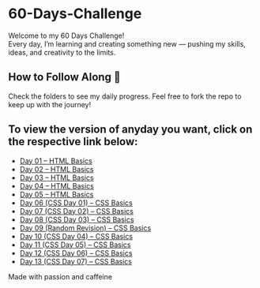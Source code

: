 # 60-Days-Challenge

Welcome to my 60 Days Challenge!  
Every day, I’m learning and creating something new — pushing my skills, ideas, and creativity to the limits.

## How to Follow Along 👀  
Check the folders to see my daily progress. Feel free to fork the repo to keep up with the journey!
## To view the version of anyday you want, click on the respective link below:
- [Day 01 – HTML Basics](https://github.com/Adarsha23/60-Days-Challenge/commit/22e622f3562a8cc69f1e509fa61dc92b58663d00)
- [Day 02 – HTML Basics](https://github.com/Adarsha23/60-Days-Challenge/commit/f25de316ee6ea4e04838a327cc79497741001438)
- [Day 03 – HTML Basics](https://github.com/Adarsha23/60-Days-Challenge/commit/cbe6a38b024dab9bc399ed5f6a96a2cec4376689)
- [Day 04 – HTML Basics](https://github.com/Adarsha23/60-Days-Challenge/commit/cd5d5f9cc5c18437f1df9c5c55c33ccc07625a04)
- [Day 05 – HTML Basics](https://github.com/Adarsha23/60-Days-Challenge/commit/7774822616af7fc39bff292cef7a62d1438c1b1a)
- [Day 06 (CSS Day 01) – CSS Basics](https://github.com/Adarsha23/60-Days-Challenge/commit/862f1e0ddce3106ac2378dffc09a22104a974679)
- [Day 07 (CSS Day 02) – CSS Basics](https://github.com/Adarsha23/60-Days-Challenge/commit/0a101e80950093495b60210d0fbc04d8c96791f7)
- [Day 08 (CSS Day 03) – CSS Basics](https://github.com/Adarsha23/60-Days-Challenge/commit/2ab70aff39430353c546639f9aaf357053912a81)
- [Day 09 (Random Revision) – CSS Basics](https://github.com/Adarsha23/60-Days-Challenge/commit/cc9ee27af516bd8749026709f38ffef474ba4184)
- [Day 10 (CSS Day 04) – CSS Basics](https://github.com/Adarsha23/60-Days-Challenge/commit/93df40bcb8dbfecbd536bdc182efa94518dc635c)
- [Day 11 (CSS Day 05) – CSS Basics](https://github.com/Adarsha23/60-Days-Challenge/commit/827cc54e72f3526826be34e718f42c3f4e9cb0ac)
- [Day 12 (CSS Day 06) – CSS Basics](https://github.com/Adarsha23/60-Days-Challenge/commit/80cbf0b1ae37bc7ba9a6a5887a1360084a2e149c)
- [Day 13 (CSS Day 07) – CSS Basics](https://github.com/Adarsha23/60-Days-Challenge/commit/647b441cfdad8063aa0b34172c2ee519ee18e65b)

Made with passion and caffeine

